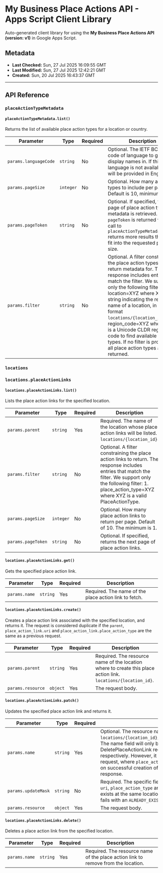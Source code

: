 # My Business Place Actions API - Apps Script Client Library

Auto-generated client library for using the **My Business Place Actions API (version: v1)** in Google Apps Script.

## Metadata

- **Last Checked:** Sun, 27 Jul 2025 16:09:55 GMT
- **Last Modified:** Sun, 27 Jul 2025 12:42:21 GMT
- **Created:** Sun, 20 Jul 2025 16:43:37 GMT



---

## API Reference

### `placeActionTypeMetadata`

#### `placeActionTypeMetadata.list()`

Returns the list of available place action types for a location or country.

| Parameter | Type | Required | Description |
|---|---|---|---|
| `params.languageCode` | `string` | No | Optional. The IETF BCP-47 code of language to get display names in. If this language is not available, they will be provided in English. |
| `params.pageSize` | `integer` | No | Optional. How many action types to include per page. Default is 10, minimum is 1. |
| `params.pageToken` | `string` | No | Optional. If specified, the next page of place action type metadata is retrieved. The `pageToken` is returned when a call to `placeActionTypeMetadata.list` returns more results than can fit into the requested page size. |
| `params.filter` | `string` | No | Optional. A filter constraining the place action types to return metadata for. The response includes entries that match the filter. We support only the following filters: 1. location=XYZ where XYZ is a string indicating the resource name of a location, in the format `locations/{location_id}`. 2. region_code=XYZ where XYZ is a Unicode CLDR region code to find available action types. If no filter is provided, all place action types are returned. |

### `locations`

### `locations.placeActionLinks`

#### `locations.placeActionLinks.list()`

Lists the place action links for the specified location.

| Parameter | Type | Required | Description |
|---|---|---|---|
| `params.parent` | `string` | Yes | Required. The name of the location whose place action links will be listed. `locations/{location_id}`. |
| `params.filter` | `string` | No | Optional. A filter constraining the place action links to return. The response includes entries that match the filter. We support only the following filter: 1. place_action_type=XYZ where XYZ is a valid PlaceActionType. |
| `params.pageSize` | `integer` | No | Optional. How many place action links to return per page. Default of 10. The minimum is 1. |
| `params.pageToken` | `string` | No | Optional. If specified, returns the next page of place action links. |

#### `locations.placeActionLinks.get()`

Gets the specified place action link.

| Parameter | Type | Required | Description |
|---|---|---|---|
| `params.name` | `string` | Yes | Required. The name of the place action link to fetch. |

#### `locations.placeActionLinks.create()`

Creates a place action link associated with the specified location, and returns it. The request is considered duplicate if the `parent`, `place_action_link.uri` and `place_action_link.place_action_type` are the same as a previous request.

| Parameter | Type | Required | Description |
|---|---|---|---|
| `params.parent` | `string` | Yes | Required. The resource name of the location where to create this place action link. `locations/{location_id}`. |
| `params.resource` | `object` | Yes | The request body. |

#### `locations.placeActionLinks.patch()`

Updates the specified place action link and returns it.

| Parameter | Type | Required | Description |
|---|---|---|---|
| `params.name` | `string` | Yes | Optional. The resource name, in the format `locations/{location_id}/placeActionLinks/{place_action_link_id}`. The name field will only be considered in UpdatePlaceActionLink and DeletePlaceActionLink requests for updating and deleting links respectively. However, it will be ignored in CreatePlaceActionLink request, where `place_action_link_id` will be assigned by the server on successful creation of a new link and returned as part of the response. |
| `params.updateMask` | `string` | No | Required. The specific fields to update. The only editable fields are `uri`, `place_action_type` and `is_preferred`. If the updated link already exists at the same location with the same `place_action_type` and `uri`, fails with an `ALREADY_EXISTS` error. |
| `params.resource` | `object` | Yes | The request body. |

#### `locations.placeActionLinks.delete()`

Deletes a place action link from the specified location.

| Parameter | Type | Required | Description |
|---|---|---|---|
| `params.name` | `string` | Yes | Required. The resource name of the place action link to remove from the location. |